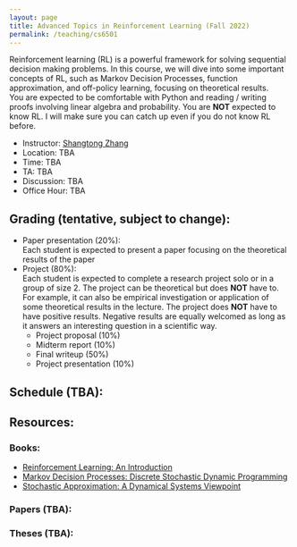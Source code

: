```yaml
---
layout: page
title: Advanced Topics in Reinforcement Learning (Fall 2022)
permalink: /teaching/cs6501
---
```


Reinforcement learning (RL) is a powerful framework for solving sequential decision making problems.
In this course,
we will dive into some important concepts of RL,
such as Markov Decision Processes, function approximation, and off-policy learning,
focusing on theoretical results.  
You are expected to be comfortable with Python and reading / writing proofs involving linear algebra and probability. 
You are **NOT** expected to know RL. 
I will make sure you can catch up even if you do not know RL before. 

- Instructor: [Shangtong Zhang](/)
- Location: TBA 
- Time: TBA 
- TA: TBA
- Discussion: TBA
- Office Hour: TBA

## Grading (tentative, subject to change):
- Paper presentation (20%):  
Each student is expected to present a paper focusing on the theoretical results of the paper
- Project (80%):  
Each student is expected to complete a research project solo or in a group of size 2. The project can be theoretical but does **NOT** have to.
For example, it can also be empirical investigation or application of some theoretical results in the lecture.
The project does **NOT** have to have positive results. 
Negative results are equally welcomed as long as it answers an interesting question in a scientific way.
  - Project proposal (10%)
  - Midterm report (10%)
  - Final writeup (50%)
  - Project presentation (10%)

## Schedule (TBA):

## Resources:
### Books:
- [Reinforcement Learning: An Introduction](http://incompleteideas.net/book/the-book-2nd.html)
- [Markov Decision Processes: Discrete Stochastic Dynamic Programming](https://www.amazon.ca/Markov-Decision-Processes-Stochastic-Programming/dp/0471727822)
- [Stochastic Approximation: A Dynamical Systems Viewpoint](https://www.amazon.com/Stochastic-Approximation-Dynamical-Systems-Viewpoint/dp/0521515920)

### Papers (TBA):

### Theses (TBA):